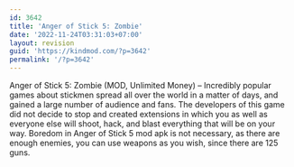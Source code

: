```yaml
---
id: 3642
title: 'Anger of Stick 5: Zombie'
date: '2022-11-24T03:31:03+07:00'
layout: revision
guid: 'https://kindmod.com/?p=3642'
permalink: '/?p=3642'
---
```


Anger of Stick 5: Zombie (MOD, Unlimited Money) – Incredibly popular games about stickmen spread all over the world in a matter of days, and gained a large number of audience and fans. The developers of this game did not decide to stop and created extensions in which you as well as everyone else will shoot, hack, and blast everything that will be on your way. Boredom in Anger of Stick 5 mod apk is not necessary, as there are enough enemies, you can use weapons as you wish, since there are 125 guns.